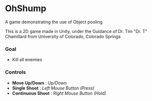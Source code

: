 # OhShump
A game demonstrating the use of Object pooling

This is a 2D game made in Unity, under the Guidance of Dr. Tim "Dr. T" Chamillard from University of Colorado, Colorado Springs

### Goal

  - Kill all enemies

### Controls

  - **Move Up/Down** : *Up/Down*
  - **Single Shoot** : *Left Mouse Button (Press)*  
  - **Continuous Shoot** : *Right Mouse Button (Hold)*
